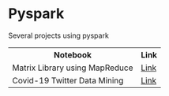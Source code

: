 # Pyspark
Several projects using pyspark

<table>
  <tr>
    <th>Notebook</th>
    <th>Link</th>
  </tr>
  <tr>
    <td>Matrix Library using MapReduce</td>
    <td><a href=https://github.com/javVM/Pyspark/blob/main/Biblioteca_Matricial.ipynb>Link</a></td>
  </tr>
  <tr>
    <td>Covid-19 Twitter Data Mining</td>
    <td><a href=https://github.com/javVM/Pyspark/blob/main/Covid-19_Twitter_DataMining.ipynb>Link</a></td>
  </tr>
</table>

